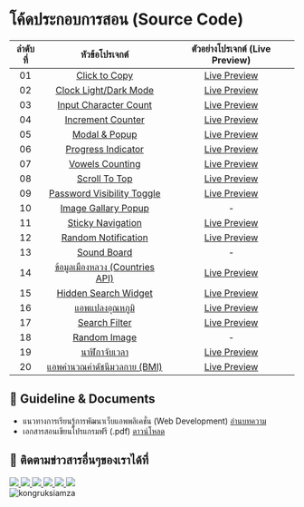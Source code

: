 # โค้ดประกอบการสอน (Source Code)

| ลำดับที่ |                   หัวข้อโปรเจกต์             |ตัวอย่างโปรเจกต์ (Live Preview)|
|:----:|:------------------------------------------:|:-----------:|
|   01  | [Click to Copy](https://github.com/kongruksiamza/javascript-projects/tree/main/ClicktoCopy)|[Live Preview](https://codepen.io/kongruksiamstudio/full/xxoOPwX)|
|   02  | [Clock Light/Dark Mode](https://github.com/kongruksiamza/javascript-projects/tree/main/ClockLightDarkMode)|[Live Preview](https://codepen.io/kongruksiamstudio/full/wvLWPKL)|
|   03  | [Input Character Count](https://github.com/kongruksiamza/javascript-projects/tree/main/InputCharacterCount)|[Live Preview](https://codepen.io/kongruksiamstudio/full/KKjMyVd)|
|   04  | [Increment Counter](https://github.com/kongruksiamza/javascript-projects/tree/main/IncrementCounter)|[Live Preview](https://codepen.io/kongruksiamstudio/full/NWZrwNW)|
|   05  | [Modal & Popup](https://github.com/kongruksiamza/javascript-projects/tree/main/ModalPopup)|[Live Preview](https://codepen.io/kongruksiamstudio/full/ZEdOaWB)|
|   06  | [Progress Indicator](https://github.com/kongruksiamza/javascript-projects/tree/main/PageScroll-Indicator)|[Live Preview](https://codepen.io/kongruksiamstudio/full/gONMXrE)|
|   07  | [Vowels Counting](https://github.com/kongruksiamza/javascript-projects/tree/main/VowelCounting)|[Live Preview](https://codepen.io/kongruksiamstudio/full/JjQKOKM)|
|   08  | [Scroll To Top](https://github.com/kongruksiamza/javascript-projects/tree/main/ScrollToTop)|[Live Preview](https://codepen.io/kongruksiamstudio/full/PorzOGv)|
|   09  | [Password Visibility Toggle](https://github.com/kongruksiamza/javascript-projects/tree/main/Password-Visibility)|[Live Preview](https://codepen.io/kongruksiamstudio/full/ZEdOaBL)|
|   10  | [Image Gallary Popup](https://github.com/kongruksiamza/javascript-projects/tree/main/Image-Gallery-Popup)|-|
|   11  | [Sticky Navigation](https://github.com/kongruksiamza/javascript-projects/tree/main/Sticky-Navigation)|[Live Preview](https://codepen.io/kongruksiamstudio/full/MWMeOJb)|
|   12  | [Random Notification](https://github.com/kongruksiamza/javascript-projects/tree/main/Random%20Notification)|[Live Preview](https://codepen.io/kongruksiamstudio/full/mdZEqRv)|
|   13  | [Sound Board](https://github.com/kongruksiamza/javascript-projects/tree/main/SoundBoard)|-|
|   14  | [ข้อมูลเมืองหลวง (Countries API)](https://github.com/kongruksiamza/javascript-projects/tree/main/CountriesAPI)|[Live Preview](https://codepen.io/kongruksiamstudio/full/abgZVJE)|
|   15  | [Hidden Search Widget](https://github.com/kongruksiamza/javascript-projects/tree/main/Hidden%20Search%20Widget)|[Live Preview](https://codepen.io/kongruksiamstudio/full/GRbqOWL)|
|   16  | [แอพแปลงอุณหภูมิ](https://github.com/kongruksiamza/javascript-projects/tree/main/Temperature-Converter)|[Live Preview](https://codepen.io/kongruksiamstudio/full/poXbdPE)|
|   17  | [Search Filter](https://github.com/kongruksiamza/javascript-projects/tree/main/Search-Filter)|[Live Preview](https://codepen.io/kongruksiamstudio/full/dyBXZWq)|
|   18  | [Random Image](https://github.com/kongruksiamza/javascript-projects/tree/main/RandomImage-UnsplashAPI)|-|
|   19  | [นาฬิกาจับเวลา](https://github.com/kongruksiamza/javascript-projects/tree/main/Stopwatch)|[Live Preview](https://codepen.io/kongruksiamstudio/full/VwJjrWE)|
|   20  | [แอพคำนวณค่าดัชนีมวลกาย (BMI)](https://github.com/kongruksiamza/javascript-projects/tree/main/BMI-Calculator)|[Live Preview](https://codepen.io/kongruksiamstudio/pen/wvLWPqv)|

## 🚀 Guideline & Documents
- แนวทางการเรียนรู้การพัฒนาเว็บแอพพลิเคชั่น (Web Development) [อ่านบทความ](https://github.com/kongruksiamza/web-guideline)
- เอกสารสอนเขียนโปรแกรมฟรี (.pdf) [ดาวน์โหลด](https://github.com/kongruksiamza/ebook-for-education)
  
## 📢 ติดตามข่าวสารอื่นๆของเราได้ที่
<div id="badges">
  <a href="https://www.facebook.com/KongRuksiamTutorial" target="_blank">
    <img src="https://img.shields.io/badge/Facebook-1877F2?style=for-the-badge&logo=facebook&logoColor=white"/>
  </a>
  <a href="https://www.youtube.com/@KongRuksiamOfficial" target="_blank">
    <img src="https://img.shields.io/badge/YouTube-FF0000?style=for-the-badge&logo=youtube&logoColor=white"/>
  </a>
    <a href="https://www.udemy.com/user/kong-ruksiam/" target="_blank">
    <img src="https://img.shields.io/badge/Udemy-A435F0?style=for-the-badge&logo=Udemy&logoColor=white"/>
  </a>
  <a href="https://medium.com/@kongruksiam" target="_blank">
    <img src="https://img.shields.io/badge/Medium-12100E?style=for-the-badge&logo=medium&logoColor=white"/>
  </a>
  <a href="https://codepen.io/kongruksiamstudio" target="_blank">
    <img src="https://img.shields.io/badge/Codepen-000000?style=for-the-badge&logo=codepen&logoColor=white"/>
  </a>
  <a href="https://www.tiktok.com/@kongruksiamstudio" target="_blank">
    <img src="https://img.shields.io/badge/TikTok-000000?style=for-the-badge&logo=tiktok&logoColor=white"/>
  </a>
  <br>
  <img src="https://komarev.com/ghpvc/?username=kongruksiamza&style=flat-square&color=blue" alt="kongruksiamza"/>
</div>
